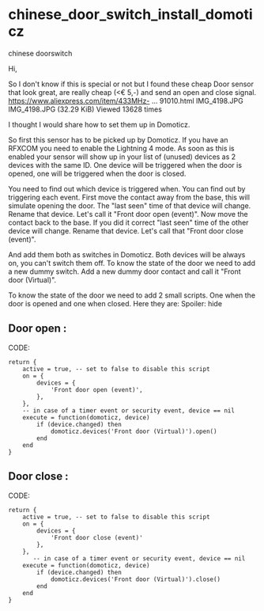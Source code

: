 # chinese_door_switch_install_domoticz
chinese doorswitch


Hi,

So I don't know if this is special or not but I found these cheap Door sensor that look great, are really cheap (<€ 5,-) and send an open and close signal. 
https://www.aliexpress.com/item/433MHz- ... 91010.html
IMG_4198.JPG
IMG_4198.JPG (32.29 KiB) Viewed 13628 times

I thought I would share how to set them up in Domoticz.

So first this sensor has to be picked up by Domoticz. If you have an RFXCOM you need to enable the Lightning 4 mode.
As soon as this is enabled your sensor will show up in your list of (unused) devices as 2 devices with the same ID.
One device will be triggered when the door is opened, one will be triggered when the door is closed.

You need to find out which device is triggered when. You can find out by triggering each event. First move the contact away from the base, this will simulate opening the door. The "last seen" time of that device will change. 
Rename that device. Let's call it "Front door open (event)".
Now move the contact back to the base. If you did it correct "last seen" time of the other device will change. 
Rename that device. Let's call that "Front door close (event)".

And add them both as switches in Domoticz.
Both devices will be always on, you can't switch them off. To know the state of the door we need to add a new dummy switch.
Add a new dummy door contact and call it "Front door (Virtual)".

To know the state of the door we need to add 2 small scripts.
One when the door is opened and one when closed. 
Here they are:
Spoiler: hide
## Door open :
CODE:
```
return {
	active = true, -- set to false to disable this script
	on = {
		devices = {
			'Front door open (event)',
		},
	},
	-- in case of a timer event or security event, device == nil
	execute = function(domoticz, device)
		if (device.changed) then
			domoticz.devices('Front door (Virtual)').open()
		end
	end
}
```
## Door close :
CODE: 
```
return {
	active = true, -- set to false to disable this script
	on = {
		devices = {
			'Front door close (event)' 
		},
	},
       -- in case of a timer event or security event, device == nil
	execute = function(domoticz, device)
		if (device.changed) then
			domoticz.devices('Front door (Virtual)').close()
		end
	end
}
```
